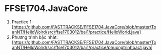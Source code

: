 # FFSE1704.JavaCore
1. Practice 1:[https://github.com/FASTTRACKSE/FFSE1704.JavaCore/blob/master/ToanNT/HelloWolrd/src/ffse1703012/bai1/practice/HelloWorld.java]
2. Phương trình bậc nhất: [https://github.com/FASTTRACKSE/FFSE1704.JavaCore/blob/master/ToanNT/HelloWolrd/src/ffse1703012/bai1/practice/phuongtrinhbac1.java]

